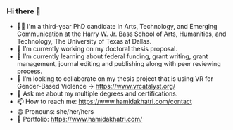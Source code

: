 ### Hi there 👋

- 👩‍🎓 I'm a third-year PhD candidate in Arts, Technology, and Emerging Communication at the Harry W. Jr. Bass School of Arts, Humanities, and Technology, The University of Texas at Dallas. 
- 🔭 I’m currently working on my doctoral thesis proposal.
- 🌱 I’m currently learning about federal funding, grant writing, grant management, journal editing and publishing along with peer reviewing process.
- 👯 I’m looking to collaborate on my thesis project that is using VR for Gender-Based Violence -> https://www.vrcatalyst.org/
- 💬 Ask me about my multiple degrees and certifications.
- 📫 How to reach me: https://www.hamidakhatri.com/contact
- 😄 Pronouns: she/her/hers
- 📝 Portfolio: https://www.hamidakhatri.com/

<!--
**hamidakhatri/hamidakhatri** is a ✨ _special_ ✨ repository because its `README.md` (this file) appears on your GitHub profile.

Here are some ideas to get you started:

- 🔭 I’m currently working on ...
- 🌱 I’m currently learning ...
- 👯 I’m looking to collaborate on ...
- 🤔 I’m looking for help with ...
- 💬 Ask me about ...
- 📫 How to reach me: ...
- 😄 Pronouns: ...
- ⚡ Fun fact: ...
-->
